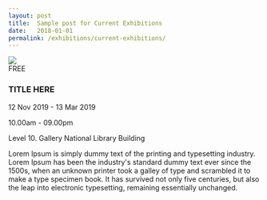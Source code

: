 ```yaml
---
layout: post
title:  Sample post for Current Exhibitions
date:   2018-01-01
permalink: /exhibitions/current-exhibitions/
---
```

<div class="event-area">
  <div class="event-list-wrap">
    <div class="event-image-wrap">
      <img class="event-poster" src="/MarkdownTest/images/event-images/SG-centenary-thumbnail.jpg">
      <div class="event-price">FREE</div>
    </div>
    <h3>TITLE HERE</h3>
    <div class="time-and-place-info-wrap">
      <p class="date-info">12 Nov 2019 - 13 Mar 2019</p>
      <p class="time-info">10.00am - 09.00pm</p>
      <p class="place-info">Level 10. Gallery National Library Building</p>
    </div>
    <p>Lorem Ipsum is simply dummy text of the printing and typesetting industry. Lorem Ipsum has been the industry's standard dummy text ever since the 1500s, when an unknown printer took a galley of type and scrambled it to make a type specimen book. It has survived not only five centuries, but also the leap into electronic typesetting, remaining essentially unchanged.</p>
  </div>
</div>
